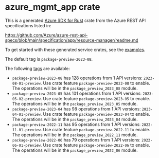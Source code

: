 # azure_mgmt_app crate

This is a generated [Azure SDK for Rust](https://github.com/Azure/azure-sdk-for-rust) crate from the Azure REST API specifications listed in:

https://github.com/Azure/azure-rest-api-specs/blob/main/specification/app/resource-manager/readme.md

To get started with these generated service crates, see the [examples](https://github.com/Azure/azure-sdk-for-rust/blob/main/services/README.md#examples).

The default tag is `package-preview-2023-08`.

The following [tags](https://github.com/Azure/azure-sdk-for-rust/blob/main/services/tags.md) are available:

- `package-preview-2023-08` has 128 operations from 1 API versions: `2023-08-01-preview`. Use crate feature `package-preview-2023-08` to enable. The operations will be in the `package_preview_2023_08` module.
- `package-preview-2023-05` has 101 operations from 1 API versions: `2023-05-02-preview`. Use crate feature `package-preview-2023-05` to enable. The operations will be in the `package_preview_2023_05` module.
- `package-preview-2023-04` has 98 operations from 1 API versions: `2023-04-01-preview`. Use crate feature `package-preview-2023-04` to enable. The operations will be in the `package_preview_2023_04` module.
- `package-preview-2022-11` has 95 operations from 1 API versions: `2022-11-01-preview`. Use crate feature `package-preview-2022-11` to enable. The operations will be in the `package_preview_2022_11` module.
- `package-preview-2022-06` has 79 operations from 1 API versions: `2022-06-01-preview`. Use crate feature `package-preview-2022-06` to enable. The operations will be in the `package_preview_2022_06` module.